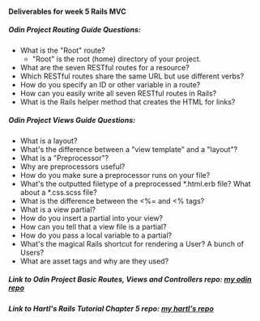 #### Deliverables for week 5 Rails MVC
##### Odin Project Routing Guide Questions:
- What is the "Root" route?
    - "Root" is the root (home) directory of your project.
- What are the seven RESTful routes for a resource?
- Which RESTful routes share the same URL but use different verbs?
- How do you specify an ID or other variable in a route?
- How can you easily write all seven RESTful routes in Rails?
- What is the Rails helper method that creates the HTML for links?

##### Odin Project Views Guide Questions:
- What is a layout?
- What's the difference between a "view template" and a "layout"?
- What is a "Preprocessor"?
- Why are preprocessors useful?
- How do you make sure a preprocessor runs on your file?
- What's the outputted filetype of a preprocessed *.html.erb file? What about a *.css.scss file?
- What is the difference between the <%= and <% tags?
- What is a view partial?
- How do you insert a partial into your view?
- How can you tell that a view file is a partial?
- How do you pass a local variable to a partial?
- What's the magical Rails shortcut for rendering a User? A bunch of Users?
- What are asset tags and why are they used?

##### Link to Odin Project Basic Routes, Views and Controllers repo: [my odin repo](<linkhere>)
##### Link to Hartl's Rails Tutorial Chapter 5 repo: [my hartl's repo](<linkhere>)
